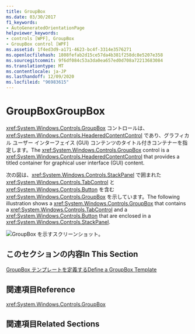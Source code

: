 ```yaml
---
title: GroupBox
ms.date: 03/30/2017
f1_keywords:
- AutoGeneratedOrientationPage
helpviewer_keywords:
- controls [WPF], GroupBox
- GroupBox control [WPF]
ms.assetid: 1f4ed3d9-a171-4623-bc4f-3314e3576271
ms.openlocfilehash: 1808fefab2d15ce57da4b381f258dc8e5207e358
ms.sourcegitcommit: 9f6df084c53a3da0ea657ed0d708a72213683084
ms.translationtype: MT
ms.contentlocale: ja-JP
ms.lasthandoff: 12/09/2020
ms.locfileid: "96983615"
---
```

# <a name="groupbox"></a><span data-ttu-id="4f9ed-102">GroupBox</span><span class="sxs-lookup"><span data-stu-id="4f9ed-102">GroupBox</span></span>
<span data-ttu-id="4f9ed-103"><xref:System.Windows.Controls.GroupBox> コントロールは、<xref:System.Windows.Controls.HeaderedContentControl> であり、グラフィカル ユーザー インターフェイス (GUI) コンテンツのタイトル付きコンテナーを指定します。</span><span class="sxs-lookup"><span data-stu-id="4f9ed-103">The <xref:System.Windows.Controls.GroupBox> control is a <xref:System.Windows.Controls.HeaderedContentControl> that provides a titled container for graphical user interface (GUI) content.</span></span>  
  
 <span data-ttu-id="4f9ed-104">次の図は、<xref:System.Windows.Controls.StackPanel> で囲まれた <xref:System.Windows.Controls.TabControl> と <xref:System.Windows.Controls.Button> を含む <xref:System.Windows.Controls.GroupBox> を示しています。</span><span class="sxs-lookup"><span data-stu-id="4f9ed-104">The following illustration shows a <xref:System.Windows.Controls.GroupBox> that contains a <xref:System.Windows.Controls.TabControl> and a <xref:System.Windows.Controls.Button> that are enclosed in a <xref:System.Windows.Controls.StackPanel>.</span></span>  
  
 ![GroupBox を示すスクリーンショット。](./media/groupbox/groupbox-tab-button-stackpanel.jpg)  
  
## <a name="in-this-section"></a><span data-ttu-id="4f9ed-106">このセクションの内容</span><span class="sxs-lookup"><span data-stu-id="4f9ed-106">In This Section</span></span>  
 [<span data-ttu-id="4f9ed-107">GroupBox テンプレートを定義する</span><span class="sxs-lookup"><span data-stu-id="4f9ed-107">Define a GroupBox Template</span></span>](how-to-define-a-groupbox-template.md)  
  
## <a name="reference"></a><span data-ttu-id="4f9ed-108">関連項目</span><span class="sxs-lookup"><span data-stu-id="4f9ed-108">Reference</span></span>  
 <xref:System.Windows.Controls.GroupBox>  
  
## <a name="related-sections"></a><span data-ttu-id="4f9ed-109">関連項目</span><span class="sxs-lookup"><span data-stu-id="4f9ed-109">Related Sections</span></span>
